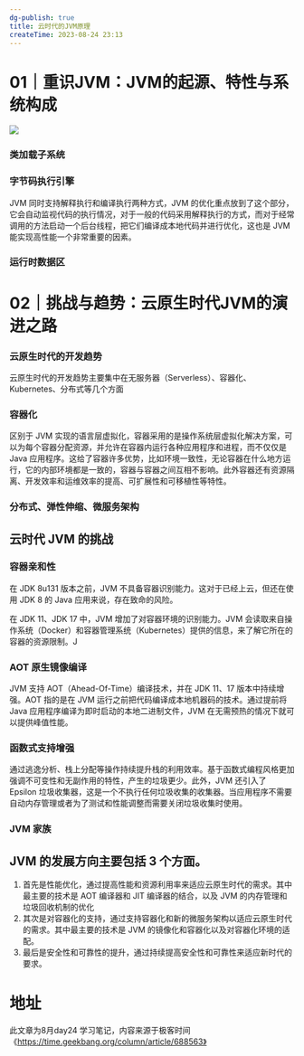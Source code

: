 ```yaml
---
dg-publish: true
title: 云时代的JVM原理
createTime: 2023-08-24 23:13  
---
```

# 01｜重识JVM：JVM的起源、特性与系统构成

![](https://static001.geekbang.org/resource/image/d2/f4/d280d8637642253797815bfb6738d8f4.jpg?wh=7069x5669)

### 类加载子系统

### 字节码执行引擎
JVM 同时支持解释执行和编译执行两种方式，JVM 的优化重点放到了这个部分，它会自动监视代码的执行情况，对于一般的代码采用解释执行的方式，而对于经常调用的方法启动一个后台线程，把它们编译成本地代码并进行优化，这也是 JVM 能实现高性能一个非常重要的因素。
### 运行时数据区

# 02｜挑战与趋势：云原生时代JVM的演进之路

### 云原生时代的开发趋势
云原生时代的开发趋势主要集中在无服务器（Serverless）、容器化、Kubernetes、分布式等几个方面
### 容器化
区别于 JVM 实现的语言层虚拟化，容器采用的是操作系统层虚拟化解决方案，可以为每个容器分配资源，并允许在容器内运行各种应用程序和进程，而不仅仅是 Java 应用程序。这给了容器许多优势，比如环境一致性，无论容器在什么地方运行，它的内部环境都是一致的，容器与容器之间互相不影响。此外容器还有资源隔离、开发效率和运维效率的提高、可扩展性和可移植性等特性。
### 分布式、弹性伸缩、微服务架构
## 云时代 JVM 的挑战

### 容器亲和性
在 JDK 8u131 版本之前，JVM 不具备容器识别能力。这对于已经上云，但还在使用 JDK 8 的 Java 应用来说，存在致命的风险。

在 JDK 11、JDK 17 中，JVM 增加了对容器环境的识别能力。JVM 会读取来自操作系统（Docker）和容器管理系统（Kubernetes）提供的信息，来了解它所在的容器的资源限制。J
### AOT 原生镜像编译
JVM 支持 AOT（Ahead-Of-Time）编译技术，并在 JDK 11、17 版本中持续增强。AOT 指的是在 JVM 运行之前把代码编译成本地机器码的技术。通过提前将 Java 应用程序编译为即时启动的本地二进制文件，JVM 在无需预热的情况下就可以提供峰值性能。

### 函数式支持增强
通过逃逸分析、栈上分配等操作持续提升栈的利用效率。基于函数式编程风格更加强调不可变性和无副作用的特性，产生的垃圾更少。此外，JVM 还引入了 Epsilon 垃圾收集器，这是一个不执行任何垃圾收集的收集器。当应用程序不需要自动内存管理或者为了测试和性能调整而需要关闭垃圾收集时使用。

### JVM 家族

## JVM 的发展方向主要包括 3 个方面。
1. 首先是性能优化，通过提高性能和资源利用率来适应云原生时代的需求。其中最主要的技术是 AOT 编译器和 JIT 编译器的结合，以及 JVM 的内存管理和垃圾回收机制的优化
2. 其次是对容器化的支持，通过支持容器化和新的微服务架构以适应云原生时代的需求。其中最主要的技术是 JVM 的镜像化和容器化以及对容器化环境的适配。
3. 最后是安全性和可靠性的提升，通过持续提高安全性和可靠性来适应新时代的要求。
# 地址

此文章为8月day24 学习笔记，内容来源于极客时间《https://time.geekbang.org/column/article/688563》